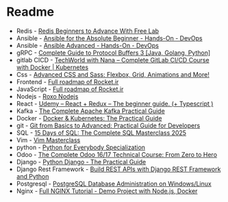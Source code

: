 
# Readme



- Redis - [Redis Beginners to Advance With Free Lab](https://www.udemy.com/course/redis-latest/?srsltid=AfmBOorcslFUHnGBk-c47vIuU4Z_PD1A_CcFvJIC1T9qWzrDjQuY1x1K&couponCode=KEEPLEARNING)
- Ansible  - [Ansible for the Absolute Beginner - Hands-On - DevOps](https://www.udemy.com/course/learn-ansible/?couponCode=LETSLEARNNOW) 
- Ansible  - [Ansible Advanced - Hands-On - DevOps](https://www.udemy.com/course/learn-ansible-advanced/?couponCode=LETSLEARNNOW) 
- gRPC  - [Complete Guide to Protocol Buffers 3 [Java, Golang, Python]](https://www.udemy.com/course/protocol-buffers/?couponCode=LETSLEARNNOW) 
- gitlab CICD  - [TechWorld with Nana – Complete GitLab CI/CD Course with Docker | Kubernetes ](https://downloadly.ir/elearning/video-tutorials/complete-gitlab-ci-cd-course-with-docker-kubernetes-microservices/) 
- Css  - [Advanced CSS and Sass: Flexbox, Grid, Animations and More!](https://www.udemy.com/course/advanced-css-and-sass/?couponCode=LETSLEARNNOW) 
- Frontend - [Full roadmap of Rocket.ir](https://roocket.ir/skills/frontend/)
- JavaScript - [Full roadmap of Rocket.ir](https://roocket.ir/skills/javascript/)
- Nodejs - [Roxo Nodejs](https://www.roxo.ir/course/zero-to-hero-nodejs)
- React  - [Udemy – React + Redux – The beginner guide. (+ Typescript )](https://www.udemy.com/course/react-js-redux-guide-du-debutant/?couponCode=KEEPLEARNING) 
- Kafka  - [The Complete Apache Kafka Practical Guide](https://www.udemy.com/course/apache_kafka/?couponCode=LETSLEARNNOW) 
- Docker  - [Docker & Kubernetes: The Practical Guide](https://www.udemy.com/course/docker-kubernetes-the-practical-guide/?couponCode=KEEPLEARNING) 
- git  - [Git from Basics to Advanced: Practical Guide for Developers](https://www.udemy.com/course/git-learnit/?srsltid=AfmBOoovvxs1bgNUPSpQl40hKquXzl5O9x1OuLCzMuiWW1LnqivvGi7m&couponCode=LETSLEARNNOW) 
- SQL  - [15 Days of SQL: The Complete SQL Masterclass 2025](https://www.udemy.com/course/15-days-of-sql/?couponCode=LETSLEARNNOW) 
- Vim  - [Vim Masterclass](https://www.udemy.com/course/vim-commands-cheat-sheet/?couponCode=KEEPLEARNING) 
- python  - [Python for Everybody Specialization](https://www.coursera.org/specializations/python) 
- Odoo  - [The Complete Odoo 16/17 Technical Course: From Zero to Hero](https://www.udemy.com/course/the-complete-odoo-technical-course-2023-from-zero-to-hero/?couponCode=KEEPLEARNING) 
- Django - [Python Django - The Practical Guide](https://www.udemy.com/course/python-django-the-practical-guide/?couponCode=LETSLEARNNOW)
- Django Rest Framework - [Build REST APIs with Django REST Framework and Python](https://www.udemy.com/course/django-rest-framework/?couponCode=LETSLEARNNOW)
- Postgresql - [PostgreSQL Database Administration on Windows/Linux](https://www.udemy.com/course/postgresql-v12-database-administration-on-windows-and-linux/?srsltid=AfmBOoogwJfddp8ecR2MG4JHdbrkewNAVkijkZ8CNgERSBxd6D4IlJ6v)
- Nginx - [Full NGINX Tutorial - Demo Project with Node.js, Docker](https://www.youtube.com/watch?v=q8OleYuqntY)

